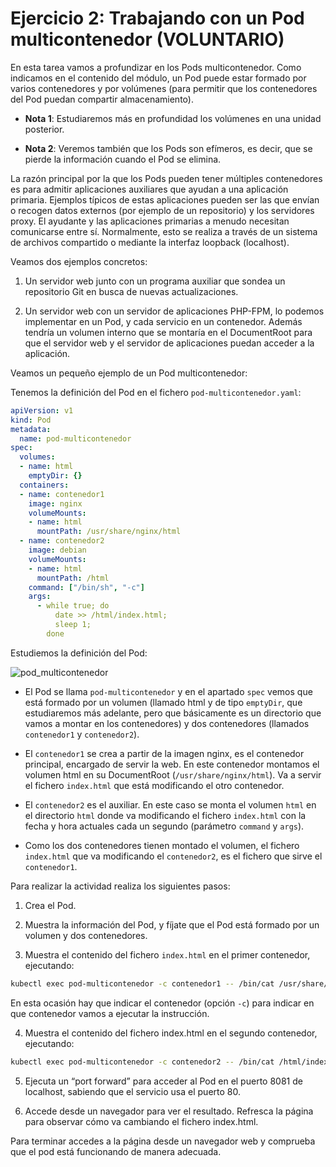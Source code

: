 # Ejercicio 2: Trabajando con un Pod multicontenedor (VOLUNTARIO)

En esta tarea vamos a profundizar en los Pods multicontenedor. Como indicamos en el contenido del módulo, un Pod puede estar formado por varios contenedores y por volúmenes (para permitir que los contenedores del Pod puedan compartir almacenamiento).

- **Nota 1**: Estudiaremos más en profundidad los volúmenes en una unidad posterior.

- **Nota 2**: Veremos también que los Pods son efímeros, es decir, que se pierde la información cuando el Pod se elimina.

La razón principal por la que los Pods pueden tener múltiples contenedores es para admitir aplicaciones auxiliares que ayudan a una aplicación primaria. Ejemplos típicos de estas aplicaciones pueden ser las que envían o recogen datos externos (por ejemplo de un repositorio) y los servidores proxy. El ayudante y las aplicaciones primarias a menudo necesitan comunicarse entre sí. Normalmente, esto se realiza a través de un sistema de archivos compartido o mediante la interfaz loopback (localhost).

Veamos dos ejemplos concretos:

1. Un servidor web junto con un programa auxiliar que sondea un repositorio Git en busca de nuevas actualizaciones.

2. Un servidor web con un servidor de aplicaciones PHP-FPM, lo podemos implementar en un Pod, y cada servicio en un contenedor. Además tendría un volumen interno que se montaría en el DocumentRoot para que el servidor web y el servidor de aplicaciones puedan acceder a la aplicación.

Veamos un pequeño ejemplo de un Pod multicontenedor:

Tenemos la definición del Pod en el fichero `pod-multicontenedor.yaml`:

```yaml
apiVersion: v1
kind: Pod
metadata:
  name: pod-multicontenedor
spec:
  volumes:
  - name: html
    emptyDir: {}
  containers:
  - name: contenedor1
    image: nginx
    volumeMounts:
    - name: html
      mountPath: /usr/share/nginx/html
  - name: contenedor2
    image: debian
    volumeMounts:
    - name: html
      mountPath: /html
    command: ["/bin/sh", "-c"]
    args:
      - while true; do
          date >> /html/index.html;
          sleep 1;
        done
```

Estudiemos la definición del Pod:

![pod_multicontenedor](images/pod_multicontenedor.png)

- El Pod se llama `pod-multicontenedor` y en el apartado `spec` vemos que está formado por un volumen (llamado html y de tipo `emptyDir`, que estudiaremos más adelante, pero que básicamente es un directorio que vamos a montar en los contenedores) y dos contenedores (llamados `contenedor1` y `contenedor2`).

- El `contenedor1` se crea a partir de la imagen nginx, es el contenedor principal, encargado de servir la web. En este contenedor montamos el volumen html en su DocumentRoot (`/usr/share/nginx/html`). Va a servir el fichero `index.html` que está modificando el otro contenedor.

- El `contenedor2` es el auxiliar. En este caso se monta el volumen `html` en el directorio `html` donde va modificando el fichero `index.html` con la fecha y hora actuales cada un segundo (parámetro `command` y `args`).

- Como los dos contenedores tienen montado el volumen, el fichero `index.html` que va modificando el `contenedor2`, es el fichero que sirve el `contenedor1`.

Para realizar la actividad realiza los siguientes pasos:

1. Crea el Pod.

2. Muestra la información del Pod, y fíjate que el Pod está formado por un volumen y dos contenedores.

3. Muestra el contenido del fichero `index.html` en el primer contenedor, ejecutando:

```bash
kubectl exec pod-multicontenedor -c contenedor1 -- /bin/cat /usr/share/nginx/html/index.html
```

En esta ocasión hay que indicar el contenedor (opción `-c`) para indicar en que contenedor vamos a ejecutar la instrucción.

4. Muestra el contenido del fichero index.html en el segundo contenedor, ejecutando:

```bash
kubectl exec pod-multicontenedor -c contenedor2 -- /bin/cat /html/index.html
```

5. Ejecuta un “port forward” para acceder al Pod en el puerto 8081 de localhost, sabiendo que el servicio usa el puerto 80.

6. Accede desde un navegador para ver el resultado. Refresca la página para observar cómo va cambiando el fichero index.html.

Para terminar accedes a la página desde un navegador web y comprueba que el pod está funcionando de manera adecuada.